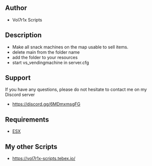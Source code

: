 ## Author
* Vol7r1x Scripts

## Description
* Make all snack machines on the map usable to sell items.
* delete main from the folder name
* add the folder to your resources
* start vs_vendingmachine in server.cfg

 ## Support
 If you have any questions, please do not hesitate to contact me on my Discord server
 * https://discord.gg/6MDmxmsgFG

## Requirements
* [ESX](https://github.com/esx-framework/esx_core)


## My other Scripts
* https://vol7r1x-scripts.tebex.io/
